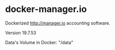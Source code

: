 # docker-manager.io

Dockerized http://manager.io accounting software.

Version 19.7.53

Data's Volume in Docker: "/data"
